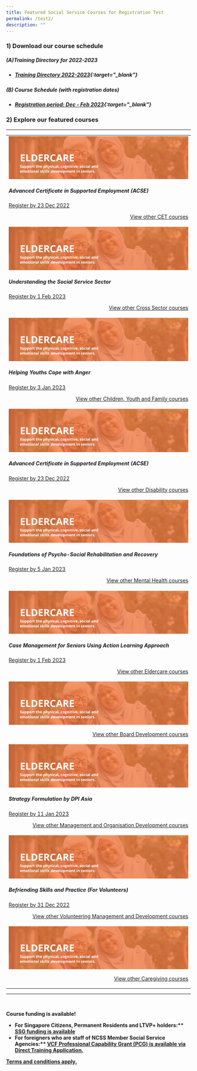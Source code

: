 ```yaml
---
title: Featured Social Service Courses for Registration Test
permalink: /test2/
description: ""
---
```

### 1) Download our course schedule

##### **(A)Training Directory for 2022-2023**
* ##### [Training Directory 2022-2023](/files/Files%20for%20Learners/FY22-Training-Directory-updated-1Sept22.pdf){:target="_blank"} 

##### **(B) Course Schedule (with registration dates)** <br>
* ##### [Registration period: Dec - Feb 2023](/files/Files%20for%20Learners/Monthly%20Featured%20Courses%20-%20Dec%20to%20Mar%202023.pdf){:target="_blank"}


### 2) Explore our featured courses

---

<table>
	<tbody><tr> <td><img src="/images/training/eldercare-v2.png" alt="Continuing"><h5>Advanced Certificate in Supported Employment (ACSE)</h5><a href="https://www.ssi.gov.sg/training/cet/">Register by 23 Dec 2022</a><p></p><p style="text-align: right;"><a href="https://www.ssi.gov.sg/training/cet/">View other CET courses</a></p></td>
		
</tr><tr> <td><img src="/images/training/eldercare-v2.png" alt="cross sector"><h5>Understanding the Social Service Sector</h5><a href="https://www.ssi.gov.sg/training/cross-sector/">Register by 1 Feb 2023</a><p></p><p style="text-align: right;"><a href="https://www.ssi.gov.sg/training/cross-sector/">View other Cross Sector courses</a></p></td>
		
</tr><tr> <td><img src="/images/training/eldercare-v2.png" alt="CYF"><h5>Helping Youths Cope with Anger</h5><a href="https://www.ssi.gov.sg/training/cyandf/">Register by 3 Jan 2023</a><p></p><p style="text-align: right;"><a href="https://www.ssi.gov.sg/training/cyandf/">View other Children, Youth and Family courses</a></p></td>

</tr><tr> <td><img src="/images/training/eldercare-v2.png" alt="disability"><h5>Advanced Certificate in Supported Employment (ACSE)</h5><a href="https://www.ssi.gov.sg/training/disability/">Register by 23 Dec 2022</a><p></p><p style="text-align: right;"><a href="https://www.ssi.gov.sg/training/disability/">View other Disability courses</a></p></td>

</tr><tr> <td><img src="/images/training/eldercare-v2.png" alt="mental"><h5>Foundations of Psycho-Social Rehabilitation and Recovery</h5><a href="https://www.ssi.gov.sg/training/mental-health/">Register by 5 Jan 2023</a><p></p><p style="text-align: right;"><a href="https://www.ssi.gov.sg/training/mental-health/">View other Mental Health courses</a></p></td>

</tr><tr> <td><img src="/images/training/eldercare-v2.png" alt="Caring and communicating with dementia and senior persons courses"><h5>Case Management for Seniors Using Action Learning Approach</h5><a href="https://www.ssi.gov.sg/training/eldercare/">Register by 1 Feb 2023</a><p></p><p style="text-align: right;"><a href="https://www.ssi.gov.sg/training/eldercare/">View other Eldercare courses</a></p></td>

</tr><tr> <td><img src="/images/training/eldercare-v2.png" alt="BOARD"><p></p><p style="text-align: right;"><a href="https://www.ssi.gov.sg/training/eldercare/">View other Board Development courses</a></p></td>
	
</tr><tr> <td><img src="/images/training/eldercare-v2.png" alt="MOD"><h5>Strategy Formulation by DPI Asia</h5><a href="https://www.ssi.gov.sg/training/management-and-organisation-development/">Register by 11 Jan 2023</a><p></p><p style="text-align: right;"><a href="https://www.ssi.gov.sg/training/management-and-organisation-development/">View other Management and Organisation Development courses</a></p></td>

</tr><tr> <td><img src="/images/training/eldercare-v2.png" alt="volunteering"><h5>Befriending Skills and Practice (For Volunteers)</h5><a href="https://www.ssi.gov.sg/training/volunteer-development-and-management/">Register by 31 Dec 2022</a><p></p><p style="text-align: right;"><a href="https://www.ssi.gov.sg/training/volunteer-development-and-management/">View other Volunteering Management and Development courses</a></p></td>

</tr><tr> <td><img src="/images/training/eldercare-v2.png" alt="caregiving"><p style="text-align: right;"><a href="https://www.ssi.gov.sg/training/caregiving/">View other Caregiving courses</a></p></td>
	</tr></tbody></table>

--- 
<br>

<b>Course funding is available!<b>

<ul>
	<li>For Singapore Citizens, Permanent Residents and LTVP+ holders:** <a href="">SSG funding is available</a>
	</li><li>For foreigners who are staff of NCSS Member Social Service Agencies:** <a href="https://www.ncss.gov.sg/grants-search/detail-page/VCFProfessionalCapabilityGrant-LocalTraining">VCF Professional Capability Grant (PCG) is available via Direct Training Application.</li></ul>

<p>Terms and conditions apply.</p>